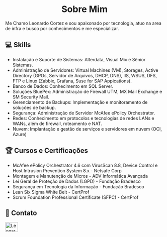 <h1 align="center">Sobre Mim</h1>
</p>

Me Chamo Leonardo Cortez e sou apaixonado por tecnologia, atuo na area de infra e busco por conhecimentos e me especializar.

## 💻 Skills
- Instalação e Suporte de Sistemas: Alterdata, Visual Mix e Sênior Sistemas.
- Administração de Servidores: Virtual Machines (VM), Storages, Active Directory (GPOs, Servidor de Arquivos, DHCP, DNS), IIS, WSUS, DFS, FTP e Linux (Zabbix, Grafana, Suse for SAP Appications).
- Banco de Dados: Conhecimento em SQL Server.
- Soluções BluePex: Administração de Firewall UTM, MX Mail Exchange e SM Security Mail.
- Gerenciamento de Backups: Implementação e monitoramento de soluções de backup.
- Segurança: Administração de Servidor McAfee ePolicy Orchestrator.
- Redes: Conhecimento em protocolos e tecnologias de redes LANs e WANs, além de firewall, roteamento e NAT.
- Nuvem: Implantação e gestão de serviços e servidores em nuvem (OCI, Azure)

## 🏆 Cursos e Certificações
- McAfee ePolicy Orchestrator 4.6 com VirusScan 8.8, Device Control e Host Intrusion Prevention System 8.x - Netsafe Corp
- Montagem e Manutenção de Micros - ADV Informática Avançada
- Lei Geral de Proteção de Dados (LGPD) - Fundação Bradesco
- Segurança em Tecnologia da Informação - Fundação Bradesco
- Lean Six Sigma White Belt - CertProf
- Scrum Foundation Professional Certificate (SFPC) - CertProf


## 📌 Contato
<a href="https://www.linkedin.com/in/leonardo-cortez-0abb0a53/" rel="nofollow"><img align="center" src="https://raw.githubusercontent.com/rahuldkjain/github-profile-readme-generator/master/src/images/icons/Social/linked-in-alt.svg" alt="Leonardo Cortez Linkedin" height="30" width="40" style="max-width: 100%;"></a>

